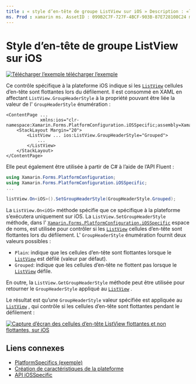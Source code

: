 ```yaml
---
title : « style d’en-tête de groupe ListView sur iOS » Description : «les spécificités de la plateforme vous permettent d’utiliser des fonctionnalités uniquement disponibles sur une plateforme spécifique, sans implémenter de convertisseurs ou d’effets personnalisés. Cet article explique comment utiliser le spécifique à la plateforme iOS qui contrôle si les cellules d’en-tête ListView sont flottantes lors du défilement.»
ms. Prod : xamarin ms. AssetID : 099B2C7F-727F-4BCF-903B-87E728108C24 ms. Technology : xamarin-Forms Author : davidbritch ms. Author : dabritch ms. Date : 10/24/2018 No-Loc : [ Xamarin.Forms , Xamarin.Essentials ]
---
```


# <a name="listview-group-header-style-on-ios"></a>Style d’en-tête de groupe ListView sur iOS

[![Télécharger ](~/media/shared/download.png) l’exemple télécharger l’exemple](https://docs.microsoft.com/samples/xamarin/xamarin-forms-samples/userinterface-platformspecifics)

Ce contrôle spécifique à la plateforme iOS indique si les [`ListView`](xref:Xamarin.Forms.ListView) cellules d’en-tête sont flottantes lors du défilement. Il est consommé en XAML en affectant `ListView.GroupHeaderStyle` à la propriété pouvant être liée la valeur de l' `GroupHeaderStyle` énumération :

```xaml
<ContentPage ...
             xmlns:ios="clr-namespace:Xamarin.Forms.PlatformConfiguration.iOSSpecific;assembly=Xamarin.Forms.Core">
    <StackLayout Margin="20">
        <ListView ... ios:ListView.GroupHeaderStyle="Grouped">
            ...
        </ListView>
    </StackLayout>
</ContentPage>
```

Elle peut également être utilisée à partir de C# à l’aide de l’API Fluent :

```csharp
using Xamarin.Forms.PlatformConfiguration;
using Xamarin.Forms.PlatformConfiguration.iOSSpecific;
...

listView.On<iOS>().SetGroupHeaderStyle(GroupHeaderStyle.Grouped);
```

La `ListView.On<iOS>` méthode spécifie que ce spécifique à la plateforme s’exécutera uniquement sur iOS. La `ListView.SetGroupHeaderStyle` méthode, dans l' [`Xamarin.Forms.PlatformConfiguration.iOSSpecific`](xref:Xamarin.Forms.PlatformConfiguration.iOSSpecific) espace de noms, est utilisée pour contrôler si les [`ListView`](xref:Xamarin.Forms.ListView) cellules d’en-tête sont flottantes lors du défilement. L' `GroupHeaderStyle` énumération fournit deux valeurs possibles :

- `Plain`: indique que les cellules d’en-tête sont flottantes lorsque le [`ListView`](xref:Xamarin.Forms.ListView) est défilé (valeur par défaut).
- `Grouped`: indique que les cellules d’en-tête ne flottent pas lorsque le [`ListView`](xref:Xamarin.Forms.ListView) défile.

En outre, la `ListView.GetGroupHeaderStyle` méthode peut être utilisée pour retourner le `GroupHeaderStyle` appliqué au [`ListView`](xref:Xamarin.Forms.ListView) .

Le résultat est qu’une `GroupHeaderStyle` valeur spécifiée est appliquée au [`ListView`](xref:Xamarin.Forms.ListView) , qui contrôle si les cellules d’en-tête sont flottantes pendant le défilement :

[![Capture d’écran des cellules d’en-tête ListView flottantes et non flottantes, sur iOS](listview-group-header-style-images/group-header-styles.png "ListView avec des cellules d’en-tête flottantes et non flottantes")](listview-group-header-style-images/group-header-styles-large.png#lightbox "ListView avec des cellules d’en-tête flottantes et non flottantes")

## <a name="related-links"></a>Liens connexes

- [PlatformSpecifics (exemple)](https://docs.microsoft.com/samples/xamarin/xamarin-forms-samples/userinterface-platformspecifics)
- [Création de caractéristiques de la plateforme](~/xamarin-forms/platform/platform-specifics/index.md#creating-platform-specifics)
- [API iOSSpecific](xref:Xamarin.Forms.PlatformConfiguration.iOSSpecific)
